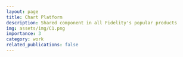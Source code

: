 ```yaml
---
layout: page
title: Chart Platform
description: Shared component in all Fidelity's popular products
img: assets/img/C1.png
importance: 3
category: work
related_publications: false
---
```


